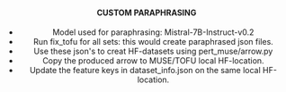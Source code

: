 <div align="center">

#### CUSTOM PARAPHRASING

- Model used for paraphrasing: Mistral-7B-Instruct-v0.2
- Run fix_tofu for all sets: this would create paraphrased json files.
- Use these json's to creat HF-datasets using pert_muse/arrow.py
- Copy the produced arrow to MUSE/TOFU local HF-location.
- Update the feature keys in dataset_info.json on the same local HF-location.

</div>